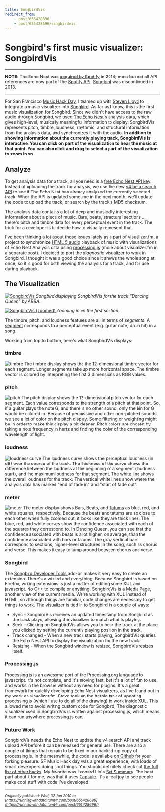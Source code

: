 ```yaml
---
title: SongbirdVis
redirect_from: 
    - post/655428696
    - post/655428696/songbirdvis
---
```

# Songbird's first music visualizer: SongbirdVis

---

**NOTE**: The Echo Nest was [acquired by Spotify](https://techcrunch.com/2014/03/07/spotify-echo-nest-100m/) in 2014; most but not all API references are now part of the [Spotify API](https://developer.spotify.com/documentation/web-api/reference/#endpoint-get-audio-analysis). [Songbird](https://en.wikipedia.org/wiki/Songbird_(software)) was discontinued in 2013.

---


For San Francisco [Music Hack Day](http://new.musichackday.org/), I teamed up with [Steven Lloyd](http://repeatingbeats.com/) to integrate a music visualizer into [Songbird](https://en.wikipedia.org/wiki/Songbird_(software)). As far as I know, this is the first music visualization for Songbird. Since we didn't have access to the raw audio through Songbird, we used [The Echo Nest](http://developer.echonest.com/)'s analysis data, which gives high-level, musically meaningful information to display. SongbirdVis represents pitch, timbre, loudness, rhythmic, and structural information from the analysis data, and synchronizes it with the audio. **In addition to showing information about the currently playing track, SongbirdVis is interactive. You can click on part of the visualization to hear the music at that point. You can also click and drag to select a part of the visualization to zoom in on.**

## Analyze

To get analysis data for a track, all you need is a [free Echo Nest API key](http://developer.echonest.com/account/register/). Instead of uploading the track for analysis, we use the new [v4 beta search API](http://beta.developer.echonest.com/song.html#search) to see if The Echo Nest has already analyzed the currently selected track. When the API is updated sometime in the next month, we'll update the code to upload the track, or search by the track's MD5 checksum.  

The analysis data contains a lot of deep and musically interesting information about a piece of music. Bars, beats, structural sections &hellip; there's pitch and timbre data for every perceptual event in the track. The trick for a developer is to decide how to visually represent that.  

I've been thinking a lot about those issues lately as a part of visualizer.fm, a project to synchronize [HTML 5 audio](http://html5doctor.com/native-audio-in-the-browser/) playback of music with visualizations of Echo Nest Analysis data using [processing.js](https://github.com/processing-js/processing-js) (more about visualizer.fm in a separate post). I decided to port the *diagnostic* visualizer to work in Songbird. I thought it was a good choice since it shows the whole song at once, so it is good for both viewing the analysis for a track, and for use during playback.  

## The Visualization

[
    ![SongbirdVis](http://github.com/jsundram/songbirdvis/raw/b3ad7237652bb4b1618b934d8a3277109ececfa8/screenshots/SongbirdVis.png)
](http://github.com/jsundram/songbirdvis/raw/b3ad7237652bb4b1618b934d8a3277109ececfa8/screenshots/SongbirdVis.png)
*Songbird displaying SongbirdVis for the track &ldquo;Dancing Queen&rdquo; by ABBA.*


[
    ![SongbirdVis (zoomed)](http://github.com/jsundram/songbirdvis/raw/db378394133b08738082f0b29d7b5eaa0519cd2e/screenshots/zoomed.png)
](http://github.com/jsundram/songbirdvis/raw/db378394133b08738082f0b29d7b5eaa0519cd2e/screenshots/zoomed.png)
*Zooming in on the first section.*

The timbre, pitch, and loudness features are all in terms of *segments*. A [segment](http://web.media.mit.edu/~tristan/phd/dissertation/chapter3.html#x1-360003.4) corresponds to a perceptual event (e.g. guitar note, drum hit) in a song.   

Working from top to bottom, here's what SongbirdVis displays:

### timbre
![timbre](http://github.com/jsundram/songbirdvis/raw/db378394133b08738082f0b29d7b5eaa0519cd2e/screenshots/timbre.png)
The timbre display shows the the 12-dimensional timbre vector for each segment. Longer segments take up more horizontal space. The timbre vector is colored by interpreting the first 3 dimensions as RGB values.   

### pitch
![pitch](http://github.com/jsundram/songbirdvis/raw/b3ad7237652bb4b1618b934d8a3277109ececfa8/screenshots/chroma.png)
The pitch display shows the 12-dimensional pitch vector for each segment. Each value corresponds to the strength of a pitch at that point. So, if a guitar plays the note G, and there is no other sound, only the bin for G would be colored in. Because of percussive and other non-pitched sounds, we see a lot of color on the pitch display. Some filtering or weighting might be in order to make this display a bit cleaner.  Pitch colors are chosen by taking a note frequency in hertz and finding the color of the corresponding wavelength of light.

### loudness
![loudness curve](http://github.com/jsundram/songbirdvis/raw/db378394133b08738082f0b29d7b5eaa0519cd2e/screenshots/loudness.png)
The loudness curve shows the perceptual loudness (in dB) over the course of the track. The thickness of the curve shows the difference between the loudness at the beginning of a segment (loudness start), and the maximum loudness for that segment. The white line shows the overall loudness for the track. The vertical white lines show where the analysis data has marked "end of fade in" and "start of fade out". 

### meter
![meter](http://github.com/jsundram/songbirdvis/raw/db378394133b08738082f0b29d7b5eaa0519cd2e/screenshots/meter.png)
The meter display shows Bars, Beats, and [Tatums](http://en.wikipedia.org/wiki/Tatum_grid) as blue, red, and white squares, respectively. Because the beats and tatums are so close to each other when fully zoomed out, it looks like they are thick lines.  The blue, red, and white curves show the confidence associated with each of the squares they correspond to. In Dancing Queen, you can see that the confidence associated with beats is a lot higher, on average, than the confidence associated with bars or tatums. The gray vertical bars correspond to sections, higher-level structures in the song, such as chorus and verse. This makes it easy to jump around between chorus and verse.

### Songbird
The [Songbird Developer Tools ](http://addons.songbirdnest.com/addon/68) add-on makes it very easy to create an extension. There's a wizard and everything. Because Songbird is based on Firefox, writing extensions is just a matter of editing some XUL and javascript. No C++ to compile or anything. SongbirdVis is a [Media Page](http://wiki.songbirdnest.com/Developer/Articles/Getting_Started/Building_Media_Views), another view of the current media. We're working with XUL instead of HTML, so although things are familiar, code changes are necessary to get things to work. The visualizer is tied in to Songbird in a couple of ways: 

* Sync - SongbirdVis receives an updated timestamp from Songbird as the track plays, allowing the visualizer to match what is playing.
* Seek - Clicking on SongbirdVis allows you to hear the track at the place you clicked by setting the currently playing position in the track.
* Track changed - When a new track starts playing, SongbirdVis queries the Echo Nest API to display the visualization for the new track.
* Resizing - When the Songbird window is resized, SongbirdVis resizes itself.

### Processing.js
Processing.js is an awesome port of the Processing.org language to javascript. It's not complete, and it's moving fast, but it's a lot of fun to use, and works in the browser without any need for plugins. It's a great framework for quickly developing Echo Nest visualizers, as I've found out in my work on visualizer.fm. Steve took on the heroic task of updating processing.js (which I use to do all of the drawing) to work inside XUL. This allowed me to avoid writing custom code for Songbird; The diagnostic visualizer used in SongbirdVis is written against processing.js, which means it can run anywhere processing.js can.

### Future Work
SongbirdVis needs the Echo Nest to update the v4 search API and track upload API before it can be released for general use. There are also a couple of things that remain to be fixed in our hacked-up copy of processing.js. In the meanwhile, the code is available [on Github](http://github.com/jsundram/songbirdvis/) for your forking pleasure. SF Music Hack day was a great experience, with loads of smart developers doing cool things. You should definitely check out [the full list of other hacks](http://musichackdaysf2010.pbworks.com/Projects). My favorite was Leonard Lin's [Set Summary](http://musichackdaysf2010.pbworks.com/SetSummary). The best part about it for me, was that it uses [Capsule](http://runningwithdata.tumblr.com/post/597154309/earworm-capsule). It's a real joy to see people make cool stuff with code I've developed.

---
*<sub>Originally published: Wed, 02 Jun 2010 to [https://runningwithdata.tumblr.com/post/655428696](https://runningwithdata.tumblr.com/post/655428696/)</sub>*

